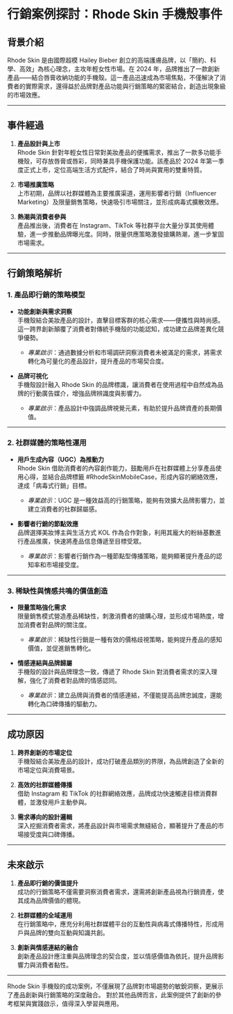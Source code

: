 # 行銷案例探討：Rhode Skin 手機殼事件

## 背景介紹  
Rhode Skin 是由國際超模 Hailey Bieber 創立的高端護膚品牌，以「簡約、科學、高效」為核心理念，主攻年輕女性市場。在 2024 年，品牌推出了一款創新產品——結合唇膏收納功能的手機殼。這一產品迅速成為市場焦點，不僅解決了消費者的實際需求，還得益於品牌對產品功能與行銷策略的緊密結合，創造出現象級的市場效應。

---

## 事件經過  

1. **產品設計與上市**  
   Rhode Skin 針對年輕女性日常對美妝產品的便攜需求，推出了一款多功能手機殼，可存放唇膏或唇彩，同時兼具手機保護功能。該產品於 2024 年第一季度正式上市，定位高端生活方式配件，結合了時尚與實用的雙重特質。

2. **市場推廣策略**  
   上市初期，品牌以社群媒體為主要推廣渠道，運用影響者行銷（Influencer Marketing）及限量銷售策略，快速吸引市場關注，並形成病毒式擴散效應。

3. **熱潮與消費者參與**  
   產品推出後，消費者在 Instagram、TikTok 等社群平台大量分享其使用體驗，進一步推動品牌曝光度。同時，限量供應策略激發搶購熱潮，進一步鞏固市場需求。

---

## 行銷策略解析  

### 1. 產品即行銷的策略模型  

- **功能創新與需求洞察**  
  手機殼結合美妝產品的設計，直擊目標客群的核心需求——便攜性與時尚感。這一跨界創新顛覆了消費者對傳統手機殼的功能認知，成功建立品牌差異化競爭優勢。  
  - *專業啟示*：通過數據分析和市場調研洞察消費者未被滿足的需求，將需求轉化為可量化的產品設計，提升產品的市場契合度。

- **品牌可視化**  
  手機殼設計融入 Rhode Skin 的品牌標識，讓消費者在使用過程中自然成為品牌的行動廣告媒介，增強品牌辨識度與影響力。  
  - *專業啟示*：產品設計中強調品牌視覺元素，有助於提升品牌資產的長期價值。

---

### 2. 社群媒體的策略性運用  

- **用戶生成內容（UGC）為推動力**  
  Rhode Skin 借助消費者的內容創作能力，鼓勵用戶在社群媒體上分享產品使用心得，並結合品牌標籤 #RhodeSkinMobileCase，形成內容的網絡效應，達成「病毒式行銷」目標。  
  - *專業啟示*：UGC 是一種效益高的行銷策略，能夠有效擴大品牌影響力，並建立消費者的社群歸屬感。

- **影響者行銷的節點效應**  
  品牌選擇美妝博主與生活方式 KOL 作為合作對象，利用其龐大的粉絲基數進行產品推廣，快速將產品信息傳遞至目標受眾。  
  - *專業啟示*：影響者行銷作為一種節點型傳播策略，能夠顯著提升產品的認知率和市場接受度。

---

### 3. 稀缺性與情感共鳴的價值創造  

- **限量策略強化需求**  
  限量銷售模式營造產品稀缺性，刺激消費者的搶購心理，並形成市場熱度，增加消費者對品牌的關注度。  
  - *專業啟示*：稀缺性行銷是一種有效的價格歧視策略，能夠提升產品的感知價值，並促進銷售轉化。

- **情感連結與品牌歸屬**  
  手機殼的設計與品牌理念一致，傳遞了 Rhode Skin 對消費者需求的深入理解，強化了消費者對品牌的情感認同。  
  - *專業啟示*：建立品牌與消費者的情感連結，不僅能提高品牌忠誠度，還能轉化為口碑傳播的驅動力。

---

## 成功原因  

1. **跨界創新的市場定位**  
   手機殼結合美妝產品的設計，成功打破產品類別的界限，為品牌創造了全新的市場定位與消費場景。

2. **高效的社群媒體傳播**  
   借助 Instagram 和 TikTok 的社群網絡效應，品牌成功快速觸達目標消費群體，並激發用戶主動參與。

3. **需求導向的設計邏輯**  
   深入挖掘消費者需求，將產品設計與市場需求無縫結合，顯著提升了產品的市場接受度與口碑傳播。

---

## 未來啟示  

1. **產品即行銷的價值提升**  
   成功的行銷策略不僅需要洞察消費者需求，還需將創新產品視為行銷資產，使其成為品牌價值的體現。

2. **社群媒體的全域運用**  
   在行銷策略中，應充分利用社群媒體平台的互動性與病毒式傳播特性，形成用戶與品牌的雙向互動與知識共創。

3. **創新與情感連結的融合**  
   創新產品設計應注重與品牌理念的契合度，並以情感價值為依託，提升品牌影響力與消費者黏性。

---

Rhode Skin 手機殼的成功案例，不僅展現了品牌對市場趨勢的敏銳洞察，更展示了產品創新與行銷策略的深度融合。
對於其他品牌而言，此案例提供了創新的參考框架與實踐啟示，值得深入學習與應用。


